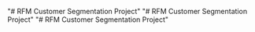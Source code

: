 "# RFM Customer Segmentation Project" 
"# RFM Customer Segmentation Project" 
"# RFM Customer Segmentation Project" 
